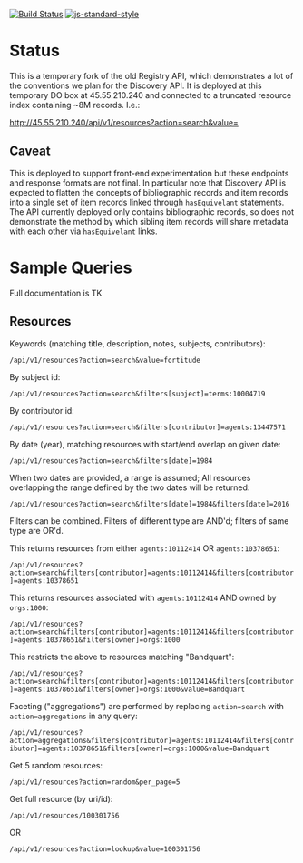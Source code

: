 [![Build Status](https://travis-ci.org/nypl-registry/registry-api.svg?branch=master)](https://travis-ci.org/nypl-registry/registry-api) [![js-standard-style](https://img.shields.io/badge/code%20style-standard-brightgreen.svg)](http://standardjs.com/)

# Status

This is a temporary fork of the old Registry API, which demonstrates a lot of the conventions we plan for the Discovery API. It is deployed at this temporary DO box at 45.55.210.240 and connected to a truncated resource index containing ~8M records. I.e.:

http://45.55.210.240/api/v1/resources?action=search&value=

## Caveat

This is deployed to support front-end experimentation but these endpoints and response formats are not final. In particular note that Discovery API is expected to flatten the concepts of bibliographic records and item records into a single set of item records linked through `hasEquivelant` statements. The API currently deployed only contains bibliographic records, so does not demonstrate the method by which sibling item records will share metadata with each other via `hasEquivelant` links.

# Sample Queries

Full documentation is TK

## Resources

Keywords (matching title, description, notes, subjects, contributors):

`/api/v1/resources?action=search&value=fortitude`

By subject id:

`/api/v1/resources?action=search&filters[subject]=terms:10004719`

By contributor id:

`/api/v1/resources?action=search&filters[contributor]=agents:13447571`

By date (year), matching resources with start/end overlap on given date:

`/api/v1/resources?action=search&filters[date]=1984`

When two dates are provided, a range is assumed; All resources overlapping the range defined by the two dates will be returned:

`/api/v1/resources?action=search&filters[date]=1984&filters[date]=2016`

Filters can be combined. Filters of different type are AND'd; filters of same type are OR'd.

This returns resources from either `agents:10112414` OR `agents:10378651`:

`/api/v1/resources?action=search&filters[contributor]=agents:10112414&filters[contributor]=agents:10378651`

This returns resources associated with `agents:10112414` AND owned by `orgs:1000`:

`/api/v1/resources?action=search&filters[contributor]=agents:10112414&filters[contributor]=agents:10378651&filters[owner]=orgs:1000`

This restricts the above to resources matching "Bandquart":

`/api/v1/resources?action=search&filters[contributor]=agents:10112414&filters[contributor]=agents:10378651&filters[owner]=orgs:1000&value=Bandquart`

Faceting ("aggregations") are performed by replacing `action=search` with `action=aggregations` in any query:

`/api/v1/resources?action=aggregations&filters[contributor]=agents:10112414&filters[contributor]=agents:10378651&filters[owner]=orgs:1000&value=Bandquart`

Get 5 random resources:

`/api/v1/resources?action=random&per_page=5`

Get full resource (by uri/id):

`/api/v1/resources/100301756`

OR

`/api/v1/resources?action=lookup&value=100301756`


